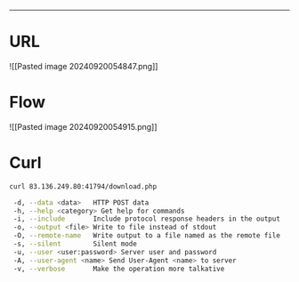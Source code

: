 ____

# URL
![[Pasted image 20240920054847.png]]

# Flow

![[Pasted image 20240920054915.png]]

# Curl

```bash
curl 83.136.249.80:41794/download.php
```

```bash
 -d, --data <data>   HTTP POST data
 -h, --help <category> Get help for commands
 -i, --include       Include protocol response headers in the output
 -o, --output <file> Write to file instead of stdout
 -O, --remote-name   Write output to a file named as the remote file
 -s, --silent        Silent mode
 -u, --user <user:password> Server user and password
 -A, --user-agent <name> Send User-Agent <name> to server
 -v, --verbose       Make the operation more talkative
```

